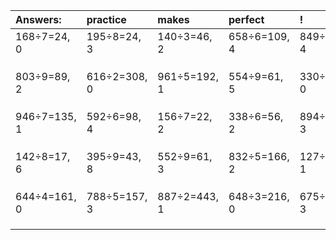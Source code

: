 | Answers: | practice | makes | perfect | ! |
| :--- | :--- | :--- | :--- | :--- |
| 168÷7=24, 0 | 195÷8=24, 3 | 140÷3=46, 2 | 658÷6=109, 4 | 849÷5=169, 4 | 
|   |   |   |   |   | 
|   |   |   |   |   | 
|   |   |   |   |   | 
| 803÷9=89, 2 | 616÷2=308, 0 | 961÷5=192, 1 | 554÷9=61, 5 | 330÷5=66, 0 | 
|   |   |   |   |   | 
|   |   |   |   |   | 
|   |   |   |   |   | 
| 946÷7=135, 1 | 592÷6=98, 4 | 156÷7=22, 2 | 338÷6=56, 2 | 894÷9=99, 3 | 
|   |   |   |   |   | 
|   |   |   |   |   | 
|   |   |   |   |   | 
| 142÷8=17, 6 | 395÷9=43, 8 | 552÷9=61, 3 | 832÷5=166, 2 | 127÷6=21, 1 | 
|   |   |   |   |   | 
|   |   |   |   |   | 
|   |   |   |   |   | 
| 644÷4=161, 0 | 788÷5=157, 3 | 887÷2=443, 1 | 648÷3=216, 0 | 675÷6=112, 3 | 
|   |   |   |   |   | 
|   |   |   |   |   | 
|   |   |   |   |   | 

